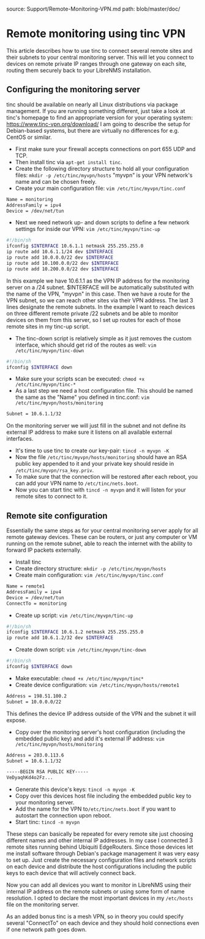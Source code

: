 source: Support/Remote-Monitoring-VPN.md
path: blob/master/doc/
# Remote monitoring using tinc VPN

This article describes how to use tinc to connect several remote sites and their subnets to your central monitoring server. This will let you connect to devices on remote private IP ranges through one gateway on each site, routing them securely back to your LibreNMS installation.

## Configuring the monitoring server

tinc should be available on nearly all Linux distributions via package management. If you are running something different, just take a look at tinc's homepage to find an appropriate version for your operating system: https://www.tinc-vpn.org/download/
I am going to describe the setup for Debian-based systems, but there are virtually no differences for e.g. CentOS or similar.

* First make sure your firewall accepts connections on port 655 UDP and TCP. 
* Then install tinc via `apt-get install tinc`. 
* Create the following directory structure to hold all your configuration files: `mkdir -p /etc/tinc/myvpn/hosts` "myvpn" is your VPN network's name and can be chosen freely.
* Create your main configuration file: `vim /etc/tinc/myvpn/tinc.conf`
```bash
Name = monitoring
AddressFamily = ipv4
Device = /dev/net/tun
```

* Next we need network up- and down scripts to define a few network settings for inside our VPN: `vim /etc/tinc/myvpn/tinc-up`
```bash
#!/bin/sh
ifconfig $INTERFACE 10.6.1.1 netmask 255.255.255.0
ip route add 10.6.1.1/24 dev $INTERFACE
ip route add 10.0.0.0/22 dev $INTERFACE
ip route add 10.100.0.0/22 dev $INTERFACE
ip route add 10.200.0.0/22 dev $INTERFACE
```

In this example we have 10.6.1.1 as the VPN IP address for the monitoring server on a /24 subnet. $INTERFACE will be automatically substituted with the name of the VPN, "myvpn" in this case. Then we have a route for the VPN subnet, so we can reach other sites via their VPN address. The last 3 lines designate the remote subnets. In the example I want to reach devices on three different remote private /22 subnets and be able to monitor devices on them from this server, so I set up routes for each of those remote sites in my tinc-up script.

* The tinc-down script is relatively simple as it just removes the custom interface, which should get rid of the routes as well: `vim /etc/tinc/myvpn/tinc-down`
```bash
#!/bin/sh
ifconfig $INTERFACE down
```

* Make sure your scripts scan be executed: `chmod +x /etc/tinc/myvpn/tinc-*`
* As a last step we need a host configuration file. This should be named the same as the "Name" you defined in tinc.conf: `vim /etc/tinc/myvpn/hosts/monitoring`
```bash
Subnet = 10.6.1.1/32
```

On the monitoring server we will just fill in the subnet and not define its external IP address to make sure it listens on all available external interfaces.

* It's time to use tinc to create our key-pair: `tincd -n myvpn -K`
* Now the file `/etc/tinc/myvpn/hosts/monitoring` should have an RSA public key appended to it and your private key should reside in `/etc/tinc/myvpn/rsa_key.priv`.
* To make sure that the connection will be restored after each reboot, you can add your VPN name to `/etc/tinc/nets.boot`.
* Now you can start tinc with `tincd -n myvpn` and it will listen for your remote sites to connect to it.

## Remote site configuration

Essentially the same steps as for your central monitoring server apply for all remote gateway devices. These can be routers, or just any computer or VM running on the remote subnet, able to reach the internet with the ability to forward IP packets externally.

* Install tinc
* Create directory structure: `mkdir -p /etc/tinc/myvpn/hosts`
* Create main configuration: `vim /etc/tinc/myvpn/tinc.conf`
```bash
Name = remote1
AddressFamily = ipv4
Device = /dev/net/tun
ConnectTo = monitoring
```

* Create up script: `vim /etc/tinc/myvpn/tinc-up`
```bash
#!/bin/sh
ifconfig $INTERFACE 10.6.1.2 netmask 255.255.255.0
ip route add 10.6.1.2/32 dev $INTERFACE
```

* Create down script: `vim /etc/tinc/myvpn/tinc-down`
```bash
#!/bin/sh
ifconfig $INTERFACE down
```

* Make executable: `chmod +x /etc/tinc/myvpn/tinc*`
* Create device configuration: `vim /etc/tinc/myvpn/hosts/remote1`
```bash
Address = 198.51.100.2
Subnet = 10.0.0.0/22
```

This defines the device IP address outside of the VPN and the subnet it will expose.

* Copy over the monitoring server's host configuration (including the embedded public key) and add it's external IP address: `vim /etc/tinc/myvpn/hosts/monitoring`
```bash
Address = 203.0.113.6
Subnet = 10.6.1.1/32

-----BEGIN RSA PUBLIC KEY-----
VeDyaqhKd4o2Fz...
```

* Generate this device's keys: `tincd -n myvpn -K`
* Copy over this devices host file including the embedded public key to your monitoring server.
* Add the name for the VPN to`/etc/tinc/nets.boot` if you want to autostart the connection upon reboot.
* Start tinc: `tincd -n myvpn`


These steps can basically be repeated for every remote site just choosing different names and other internal IP addresses. In my case I connected 3 remote sites running behind Ubiquiti EdgeRouters. Since those devices let me install software through Debian's package management it was very easy to set up. Just create the necessary configuration files and network scripts on each device and distribute the host configurations including the public keys to each device that will actively connect back.

Now you can add all devices you want to monitor in LibreNMS using their internal IP address on the remote subnets or using some form of name resolution. I opted to declare the most important devices in my `/etc/hosts` file on the monitoring server.

As an added bonus tinc is a mesh VPN, so in theory you could specify several "ConnectTo" on each device and they should hold connections even if one network path goes down.

